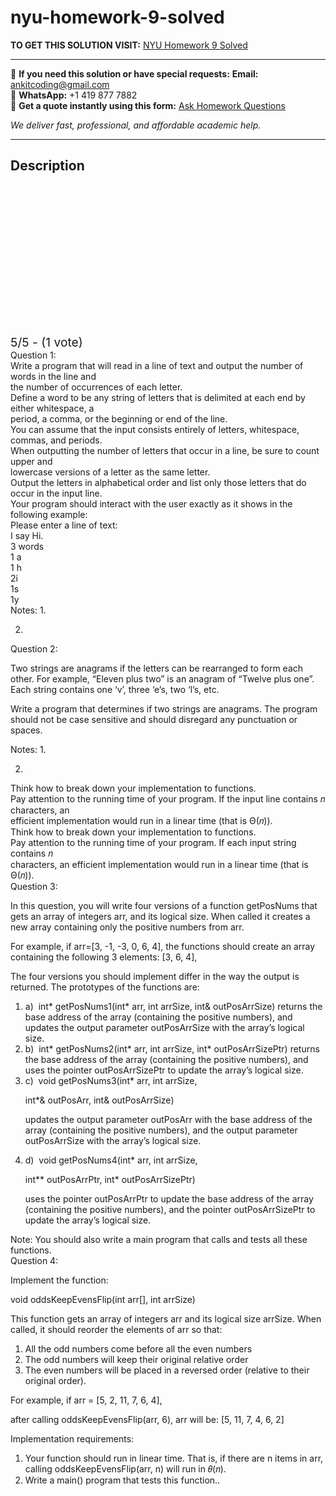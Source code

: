 # nyu-homework-9-solved
**TO GET THIS SOLUTION VISIT:** [NYU Homework 9 Solved](https://www.ankitcodinghub.com/product/nyu-homework-9-solved/)


---

📩 **If you need this solution or have special requests:** **Email:** ankitcoding@gmail.com  
📱 **WhatsApp:** +1 419 877 7882  
📄 **Get a quote instantly using this form:** [Ask Homework Questions](https://www.ankitcodinghub.com/services/ask-homework-questions/)

*We deliver fast, professional, and affordable academic help.*

---

<h2>Description</h2>



<div class="kk-star-ratings kksr-auto kksr-align-center kksr-valign-top" data-payload="{&quot;align&quot;:&quot;center&quot;,&quot;id&quot;:&quot;96722&quot;,&quot;slug&quot;:&quot;default&quot;,&quot;valign&quot;:&quot;top&quot;,&quot;ignore&quot;:&quot;&quot;,&quot;reference&quot;:&quot;auto&quot;,&quot;class&quot;:&quot;&quot;,&quot;count&quot;:&quot;1&quot;,&quot;legendonly&quot;:&quot;&quot;,&quot;readonly&quot;:&quot;&quot;,&quot;score&quot;:&quot;5&quot;,&quot;starsonly&quot;:&quot;&quot;,&quot;best&quot;:&quot;5&quot;,&quot;gap&quot;:&quot;4&quot;,&quot;greet&quot;:&quot;Rate this product&quot;,&quot;legend&quot;:&quot;5\/5 - (1 vote)&quot;,&quot;size&quot;:&quot;24&quot;,&quot;title&quot;:&quot;NYU Homework 9 Solved&quot;,&quot;width&quot;:&quot;138&quot;,&quot;_legend&quot;:&quot;{score}\/{best} - ({count} {votes})&quot;,&quot;font_factor&quot;:&quot;1.25&quot;}">

<div class="kksr-stars">

<div class="kksr-stars-inactive">
            <div class="kksr-star" data-star="1" style="padding-right: 4px">


<div class="kksr-icon" style="width: 24px; height: 24px;"></div>
        </div>
            <div class="kksr-star" data-star="2" style="padding-right: 4px">


<div class="kksr-icon" style="width: 24px; height: 24px;"></div>
        </div>
            <div class="kksr-star" data-star="3" style="padding-right: 4px">


<div class="kksr-icon" style="width: 24px; height: 24px;"></div>
        </div>
            <div class="kksr-star" data-star="4" style="padding-right: 4px">


<div class="kksr-icon" style="width: 24px; height: 24px;"></div>
        </div>
            <div class="kksr-star" data-star="5" style="padding-right: 4px">


<div class="kksr-icon" style="width: 24px; height: 24px;"></div>
        </div>
    </div>

<div class="kksr-stars-active" style="width: 138px;">
            <div class="kksr-star" style="padding-right: 4px">


<div class="kksr-icon" style="width: 24px; height: 24px;"></div>
        </div>
            <div class="kksr-star" style="padding-right: 4px">


<div class="kksr-icon" style="width: 24px; height: 24px;"></div>
        </div>
            <div class="kksr-star" style="padding-right: 4px">


<div class="kksr-icon" style="width: 24px; height: 24px;"></div>
        </div>
            <div class="kksr-star" style="padding-right: 4px">


<div class="kksr-icon" style="width: 24px; height: 24px;"></div>
        </div>
            <div class="kksr-star" style="padding-right: 4px">


<div class="kksr-icon" style="width: 24px; height: 24px;"></div>
        </div>
    </div>
</div>


<div class="kksr-legend" style="font-size: 19.2px;">
            5/5 - (1 vote)    </div>
    </div>
<div class="page" title="Page 2">
<div class="layoutArea">
<div class="column">
Question 1:

</div>
</div>
<div class="section">
<div class="layoutArea">
<div class="column">
Write a program that will read in a line of text and output the number of words in the line and

</div>
</div>
<div class="layoutArea">
<div class="column">
the number of occurrences of each letter.

</div>
</div>
<div class="layoutArea">
<div class="column">
Define a word to be any string of letters that is delimited at each end by either whitespace, a

</div>
</div>
<div class="layoutArea">
<div class="column">
period, a comma, or the beginning or end of the line.

</div>
</div>
<div class="layoutArea">
<div class="column">
You can assume that the input consists entirely of letters, whitespace, commas, and periods.

</div>
</div>
<div class="layoutArea">
<div class="column">
When outputting the number of letters that occur in a line, be sure to count upper and

</div>
</div>
<div class="layoutArea">
<div class="column">
lowercase versions of a letter as the same letter.

</div>
</div>
<div class="layoutArea">
<div class="column">
Output the letters in alphabetical order and list only those letters that do occur in the input line.

</div>
</div>
</div>
<div class="layoutArea">
<div class="column">
Your program should interact with the user exactly as it shows in the following example:

</div>
</div>
<div class="layoutArea">
<div class="column">
Please enter a line of text:

</div>
</div>
<div class="layoutArea">
<div class="column">
I say Hi.

</div>
</div>
<div class="layoutArea">
<div class="column">
3 words

</div>
</div>
<div class="layoutArea">
<div class="column">
1 a

</div>
</div>
<div class="layoutArea">
<div class="column">
1 h

</div>
</div>
<div class="layoutArea">
<div class="column">
2i

</div>
</div>
<div class="layoutArea">
<div class="column">
1s

</div>
</div>
<div class="layoutArea">
<div class="column">
1y

</div>
</div>
<div class="layoutArea">
<div class="column">
Notes: 1.

2.

Question 2:

Two strings are anagrams if the letters can be rearranged to form each other. For example, “Eleven plus two” is an anagram of “Twelve plus one”. Each string contains one ‘v’, three ‘e’s, two ‘l’s, etc.

Write a program that determines if two strings are anagrams. The program should not be case sensitive and should disregard any punctuation or spaces.

Notes: 1.

2.

</div>
</div>
<div class="layoutArea">
<div class="column">
Think how to break down your implementation to functions.

</div>
</div>
<div class="layoutArea">
<div class="column">
Pay attention to the running time of your program. If the input line contains 𝑛 characters, an

</div>
</div>
<div class="layoutArea">
<div class="column">
efficient implementation would run in a linear time (that is Θ(𝑛)).

</div>
</div>
<div class="layoutArea">
<div class="column">
Think how to break down your implementation to functions.

</div>
</div>
<div class="layoutArea">
<div class="column">
Pay attention to the running time of your program. If each input string contains 𝑛

</div>
</div>
<div class="layoutArea">
<div class="column">
characters, an efficient implementation would run in a linear time (that is Θ(𝑛)).

</div>
</div>
</div>
<div class="page" title="Page 3">
<div class="layoutArea">
<div class="column">
Question 3:

In this question, you will write four versions of a function getPosNums that gets an array of integers arr, and its logical size. When called it creates a new array containing only the positive numbers from arr.

For example, if arr=[3, -1, -3, 0, 6, 4], the functions should create an array containing the following 3 elements: [3, 6, 4],

The four versions you should implement differ in the way the output is returned. The prototypes of the functions are:

<ol>
<li>a) &nbsp;int* getPosNums1(int* arr, int arrSize, int&amp; outPosArrSize)
returns the base address of the array (containing the positive numbers), and updates the output parameter outPosArrSize with the array’s logical size.
</li>
<li>b) &nbsp;int* getPosNums2(int* arr, int arrSize, int* outPosArrSizePtr) returns the base address of the array (containing the positive numbers), and uses the pointer outPosArrSizePtr to update the array’s logical size.</li>
<li>c) &nbsp;void getPosNums3(int* arr, int arrSize,

int*&amp; outPosArr, int&amp; outPosArrSize)

updates the output parameter outPosArr with the base address of the array (containing the positive numbers), and the output parameter outPosArrSize with the array’s logical size.
</li>
<li>d) &nbsp;void getPosNums4(int* arr, int arrSize,

int** outPosArrPtr, int* outPosArrSizePtr)

uses the pointer outPosArrPtr to update the base address of the array (containing the positive numbers), and the pointer outPosArrSizePtr to update the array’s logical size.
</li>
</ol>
Note: You should also write a main program that calls and tests all these functions.

</div>
</div>
</div>
<div class="page" title="Page 4">
<div class="layoutArea">
<div class="column">
Question 4:

Implement the function:

void oddsKeepEvensFlip(int arr[], int arrSize)

This function gets an array of integers arr and its logical size arrSize. When called, it should reorder the elements of arr so that:

<ol>
<li>All the odd numbers come before all the even numbers</li>
<li>The odd numbers will keep their original relative order</li>
<li>The even numbers will be placed in a reversed order (relative to their original order).</li>
</ol>
For example, if arr = [5, 2, 11, 7, 6, 4],

after calling oddsKeepEvensFlip(arr, 6), arr will be: [5, 11, 7, 4, 6, 2]

Implementation requirements:

<ol>
<li>Your function should run in linear time. That is, if there are n items in arr, calling
oddsKeepEvensFlip(arr, n) will run in 𝜃(𝑛).
</li>
<li>Write a main() program that tests this function..</li>
</ol>
</div>
</div>
</div>
